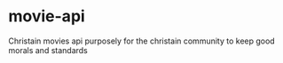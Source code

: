 # movie-api
Christain movies api purposely for the christain community to keep good morals and standards
